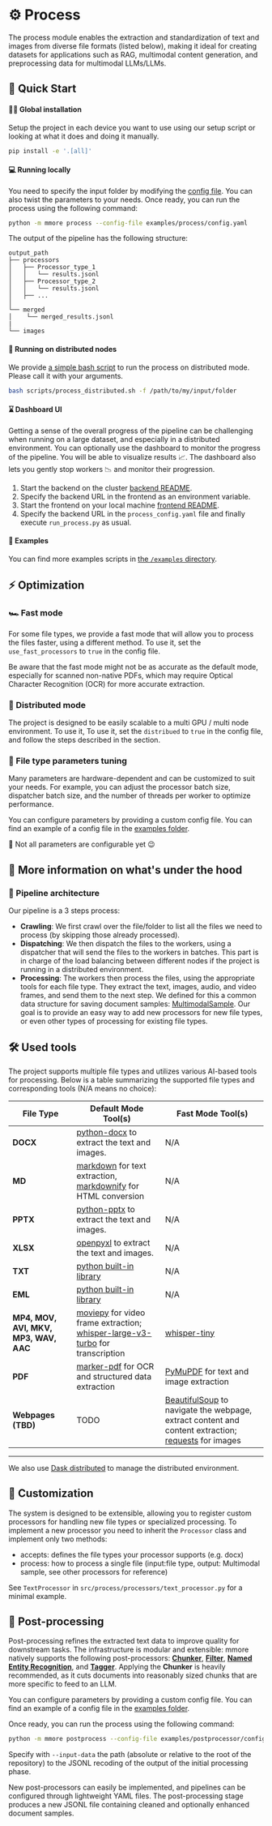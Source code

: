 # :gear: Process

The process module enables the extraction and standardization of text and images from diverse file formats (listed below), making it ideal for creating datasets for applications such as RAG, multimodal content generation, and preprocessing data for multimodal LLMs/LLMs.

## :hammer: Quick Start
#### :technologist: Global installation
Setup the project in each device you want to use using our setup script or looking at what it does and doing it manually.
```bash
pip install -e '.[all]'
```

#### :computer: Running locally
You need to specify the input folder by modifying the [config file](/examples/process/config.yaml). You can also twist the parameters to your needs. Once ready, you can run the process using the following command:
```bash
python -m mmore process --config-file examples/process/config.yaml
```
The output of the pipeline has the following structure:
```
output_path
├── processors
│   ├── Processor_type_1
│   │   └── results.jsonl
│   ├── Processor_type_2
│   │   └── results.jsonl
│   ├── ...
│   
└── merged
│    └── merged_results.jsonl
|
└── images
```
#### :rocket: Running on distributed nodes

We provide [a simple bash script](/scripts/process_distributed.sh) to run the process on distributed mode. Please call it with your arguments.
```bash
bash scripts/process_distributed.sh -f /path/to/my/input/folder 
```

#### :hourglass: Dashboard UI
Getting a sense of the overall progress of the pipeline can be challenging when running on a large dataset, and especially in a distributed environment. You can optionally use the dashboard to monitor the progress of the pipeline.
You will be able to visualize results :chart_with_upwards_trend:. The dashboard also lets you gently stop workers :chart_with_downwards_trend: and monitor their progression.

1.	Start the backend on the cluster [backend README](/src/mmore/dashboard/backend/README.md).
2.  Specify the backend URL in the frontend as an environment variable.
3.	Start the frontend on your local machine [frontend README](/src/mmore/dashboard/frontend/README.md).
4.  Specify the backend URL in the `process_config.yaml` file and finally execute `run_process.py` as usual.

#### :scroll: Examples
You can find more examples scripts in [the `/examples` directory](/examples).

## :zap: Optimization
### :racing_car: Fast mode

For some file types, we provide a fast mode that will allow you to process the files faster, using a different method. To use it, set the `use_fast_processors` to `true` in the config file.

Be aware that the fast mode might not be as accurate as the default mode, especially for scanned non-native PDFs, which may require Optical Character Recognition (OCR) for more accurate extraction.

### :rocket: Distributed mode

The project is designed to be easily scalable to a multi GPU / multi node environment. To use it, To use it, set the `distribued` to `true` in the config file, and follow the steps described in the [](/README.md) section.

### :wrench: File type parameters tuning

Many parameters are hardware-dependent and can be customized to suit your needs. For example, you can adjust the processor batch size, dispatcher batch size, and the number of threads per worker to optimize performance.

You can configure parameters by providing a custom config file. You can find an example of a config file in the [examples folder](/examples/process/config.yaml).

:rotating_light: Not all parameters are configurable yet :wink:

## :scroll: More information on what's under the hood

### :construction: Pipeline architecture

Our pipeline is a 3 steps process:
- **Crawling**: We first crawl over the file/folder to list all the files we need to process (by skipping those already processed).
- **Dispatching**: We then dispatch the files to the workers, using a dispatcher that will send the files to the workers in batches. This part is in charge of the load balancing between different nodes if the project is running in a distributed environment.
- **Processing**: The workers then process the files, using the appropriate tools for each file type. They extract the text, images, audio, and video frames, and send them to the next step. We defined for this a common data structure for saving document samples: [MultimodalSample](https://github.com/swiss-ai/mmore/blob/master/src/mmore/type.py#L38). Our goal is to provide an easy way to add new processors for new file types, or even other types of processing for existing file types.

## 🛠️ Used tools

The project supports multiple file types and utilizes various AI-based tools for processing. Below is a table summarizing the supported file types and corresponding tools (N/A means no choice):

| **File Type**                         | **Default Mode Tool(s)**                                                                                                          | **Fast Mode Tool(s)**                                                                                                         |
|---------------------------------------|----------------------------------------------------------------------------------------------------------------------------------|-----------------------------------------------------------------------------------------------------------------------------|
| **DOCX**                              | [python-docx](https://python-docx.readthedocs.io/en/latest/) to extract the text and images.                                      | N/A                                                                                                                         |
| **MD**                                | [markdown](https://python-markdown.github.io/) for text extraction, [markdownify](https://pypi.org/project/markdownify/) for HTML conversion | N/A                                                                                                                         |
| **PPTX**                              | [python-pptx](https://python-pptx.readthedocs.io/en/latest/) to extract the text and images.                                      | N/A                                                                                                                         |
| **XLSX**                              | [openpyxl](https://openpyxl.readthedocs.io/en/stable/) to extract the text and images.                                           | N/A                                                                                                                         |
| **TXT**                               | [python built-in library](https://docs.python.org/3/library/functions.html#open)                                                 | N/A                                                                                                                         |
| **EML**                               | [python built-in library](https://docs.python.org/3/library/email.html) | N/A                                                                                                                         |
| **MP4, MOV, AVI, MKV, MP3, WAV, AAC** | [moviepy](https://pypi.org/project/moviepy/) for video frame extraction; [whisper-large-v3-turbo](https://huggingface.co/openai/whisper-large-v3-turbo) for transcription | [whisper-tiny](https://huggingface.co/openai/whisper-tiny)                                                                  |
| **PDF**                               | [marker-pdf](https://github.com/VikParuchuri/marker) for OCR and structured data extraction                                      | [PyMuPDF](https://github.com/pymupdf/PyMuPDF) for text and image extraction                                                 |
| **Webpages (TBD)**                         | TODO| [BeautifulSoup](https://www.crummy.com/software/BeautifulSoup/bs4/doc/) to navigate the webpage, extract content and content extraction; [requests](https://docs.python-requests.org/en/master/) for images |
---
We also use [Dask distributed](https://distributed.dask.org/en/latest/) to manage the distributed environment.

## :wrench: Customization
The system is designed to be extensible, allowing you to register custom processors for handling new file types or specialized processing. To implement a new processor you need to inherit the `Processor` class and implement only two methods:
- accepts: defines the file types your processor supports (e.g. docx)
- process: how to process a single file (input:file type, output: Multimodal sample, see other processors for reference)

See `TextProcessor` in `src/process/processors/text_processor.py` for a minimal example.

## :broom: Post-processing

Post-processing refines the extracted text data to improve quality for downstream tasks. The infrastructure is modular and extensible: mmore natively supports the following post-processors: [**Chunker**](/src/mmore/process/post_processor/chunker), [**Filter**](/src/mmore/process/post_processor/filter), [**Named Entity Recognition**](/src/mmore/process/post_processor/ner), and [**Tagger**](/src/mmore/process/post_processor/tagger). Applying the **Chunker** is heavily recommended, as it cuts documents into reasonably sized chunks that are more specific to feed to an LLM.

You can configure parameters by providing a custom config file. You can find an example of a config file in the [examples folder](/examples/postprocessor/config.yaml).

Once ready, you can run the process using the following command:
```bash
python -m mmore postprocess --config-file examples/postprocessor/config.yaml --input-data examples/process/outputs/merged/merged_results.jsonl
```

Specify with `--input-data` the path (absolute or relative to the root of the repository) to the JSONL recoding of the output of the initial processing phase.

New post-processors can easily be implemented, and pipelines can be configured through lightweight YAML files. The post-processing stage produces a new JSONL file containing cleaned and optionally enhanced document samples.